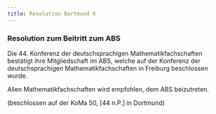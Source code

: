 ```yaml
--- 
title: Resolution Dortmund 4
---
```


### Resolution zum Beitritt zum ABS

Die 44. Konferenz der deutschsprachigen Mathematikfachschaften bestätigt ihre Mitgliedschaft im ABS, welche auf der Konferenz der deutschsprachigen Mathematikfachschaften in Freiburg beschlossen wurde.

Allen Mathematikfachschaften wird empfohlen, dem ABS beizutreten.

(beschlossen auf der KoMa 50, [44 n.P.] in Dortmund)
